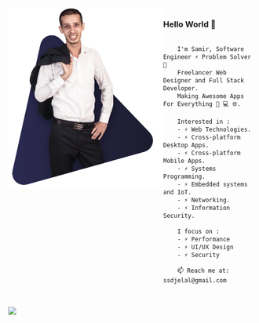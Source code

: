<img src="https://raw.githubusercontent.com/samirdjelal/samirdjelal/master/profile.png" align="left" />

### Hello World 👋
 
```

    I'm Samir, Software Engineer ⚡ Problem Solver 🐞
    Freelancer Web Designer and Full Stack Developer.
    Making Awesome Apps For Everything 📱 💻 🌐.

    Interested in :
    - ⚡ Web Technologies.
    - ⚡ Cross-platform Desktop Apps.
    - ⚡ Cross-platform Mobile Apps.
    - ⚡ Systems Programming.
    - ⚡ Embedded systems and IoT.
    - ⚡ Networking.
    - ⚡ Information Security.

    I focus on :
    - ⚡ Performance
    - ⚡ UI/UX Design
    - ⚡ Security
    
    📫 Reach me at: ssdjelal@gmail.com
    
```

<br>


<img src="https://github-readme-stats.vercel.app/api?username=samirdjelal&show_icons=true&icon_color=ffc107&text_color=ffffff&title_color=ffc107&bg_color=1c1c1c&border_color=543f00" />
